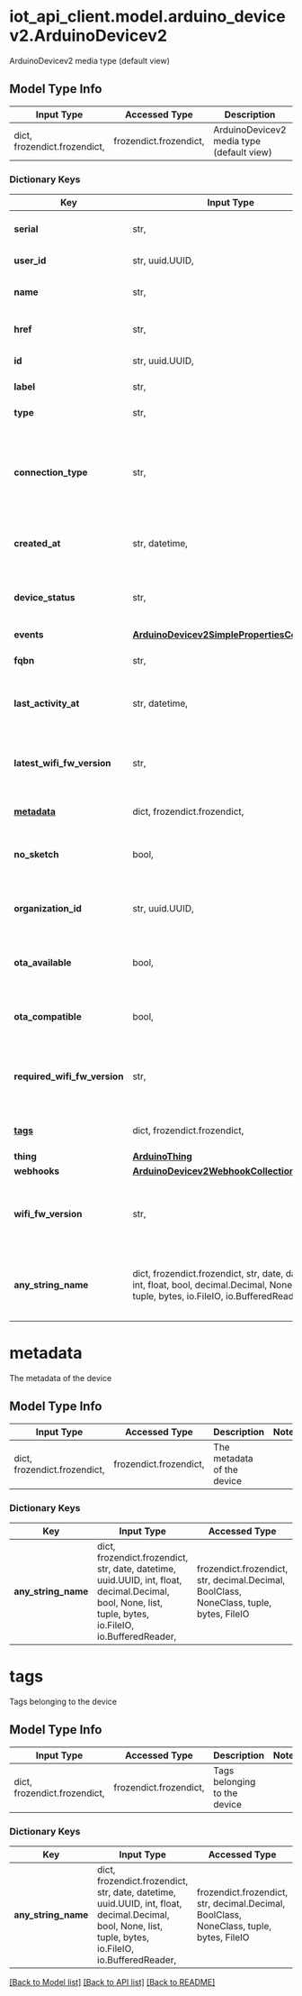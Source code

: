 # iot_api_client.model.arduino_devicev2.ArduinoDevicev2

ArduinoDevicev2 media type (default view)

## Model Type Info
Input Type | Accessed Type | Description | Notes
------------ | ------------- | ------------- | -------------
dict, frozendict.frozendict,  | frozendict.frozendict,  | ArduinoDevicev2 media type (default view) | 

### Dictionary Keys
Key | Input Type | Accessed Type | Description | Notes
------------ | ------------- | ------------- | ------------- | -------------
**serial** | str,  | str,  | The serial uuid of the device | 
**user_id** | str, uuid.UUID,  | str,  | The id of the user | value must be a uuid
**name** | str,  | str,  | The friendly name of the device | 
**href** | str,  | str,  | The api reference of this device | 
**id** | str, uuid.UUID,  | str,  | The arn of the device | value must be a uuid
**label** | str,  | str,  | The label of the device | 
**type** | str,  | str,  | The type of the device | 
**connection_type** | str,  | str,  | The type of the connections selected by the user when multiple connections are available | [optional] must be one of ["wifi", "eth", "wifiandsecret", "gsm", "nb", "lora", ] 
**created_at** | str, datetime,  | str,  | Creation date of the device | [optional] value must conform to RFC-3339 date-time
**device_status** | str,  | str,  | The connection status of the device | [optional] must be one of ["ONLINE", "OFFLINE", "UNKNOWN", ] 
**events** | [**ArduinoDevicev2SimplePropertiesCollection**](ArduinoDevicev2SimplePropertiesCollection.md) | [**ArduinoDevicev2SimplePropertiesCollection**](ArduinoDevicev2SimplePropertiesCollection.md) |  | [optional] 
**fqbn** | str,  | str,  | The fully qualified board name | [optional] 
**last_activity_at** | str, datetime,  | str,  | Last activity date | [optional] value must conform to RFC-3339 date-time
**latest_wifi_fw_version** | str,  | str,  | The latest version of the NINA/WIFI101 firmware available for this device | [optional] 
**[metadata](#metadata)** | dict, frozendict.frozendict,  | frozendict.frozendict,  | The metadata of the device | [optional] 
**no_sketch** | bool,  | BoolClass,  | True if the device type can not have an associated sketch | [optional] 
**organization_id** | str, uuid.UUID,  | str,  | Id of the organization the device belongs to | [optional] value must be a uuid
**ota_available** | bool,  | BoolClass,  | True if the device type is ready to receive OTA updated | [optional] 
**ota_compatible** | bool,  | BoolClass,  | True if the device type is OTA compatible | [optional] 
**required_wifi_fw_version** | str,  | str,  | The required version of the NINA/WIFI101 firmware needed by IoT Cloud | [optional] 
**[tags](#tags)** | dict, frozendict.frozendict,  | frozendict.frozendict,  | Tags belonging to the device | [optional] 
**thing** | [**ArduinoThing**](ArduinoThing.md) | [**ArduinoThing**](ArduinoThing.md) |  | [optional] 
**webhooks** | [**ArduinoDevicev2WebhookCollection**](ArduinoDevicev2WebhookCollection.md) | [**ArduinoDevicev2WebhookCollection**](ArduinoDevicev2WebhookCollection.md) |  | [optional] 
**wifi_fw_version** | str,  | str,  | The version of the NINA/WIFI101 firmware running on the device | [optional] 
**any_string_name** | dict, frozendict.frozendict, str, date, datetime, int, float, bool, decimal.Decimal, None, list, tuple, bytes, io.FileIO, io.BufferedReader | frozendict.frozendict, str, BoolClass, decimal.Decimal, NoneClass, tuple, bytes, FileIO | any string name can be used but the value must be the correct type | [optional]

# metadata

The metadata of the device

## Model Type Info
Input Type | Accessed Type | Description | Notes
------------ | ------------- | ------------- | -------------
dict, frozendict.frozendict,  | frozendict.frozendict,  | The metadata of the device | 

### Dictionary Keys
Key | Input Type | Accessed Type | Description | Notes
------------ | ------------- | ------------- | ------------- | -------------
**any_string_name** | dict, frozendict.frozendict, str, date, datetime, uuid.UUID, int, float, decimal.Decimal, bool, None, list, tuple, bytes, io.FileIO, io.BufferedReader,  | frozendict.frozendict, str, decimal.Decimal, BoolClass, NoneClass, tuple, bytes, FileIO | any string name can be used but the value must be the correct type | [optional]

# tags

Tags belonging to the device

## Model Type Info
Input Type | Accessed Type | Description | Notes
------------ | ------------- | ------------- | -------------
dict, frozendict.frozendict,  | frozendict.frozendict,  | Tags belonging to the device | 

### Dictionary Keys
Key | Input Type | Accessed Type | Description | Notes
------------ | ------------- | ------------- | ------------- | -------------
**any_string_name** | dict, frozendict.frozendict, str, date, datetime, uuid.UUID, int, float, decimal.Decimal, bool, None, list, tuple, bytes, io.FileIO, io.BufferedReader,  | frozendict.frozendict, str, decimal.Decimal, BoolClass, NoneClass, tuple, bytes, FileIO | any string name can be used but the value must be the correct type | [optional]

[[Back to Model list]](../../README.md#documentation-for-models) [[Back to API list]](../../README.md#documentation-for-api-endpoints) [[Back to README]](../../README.md)

